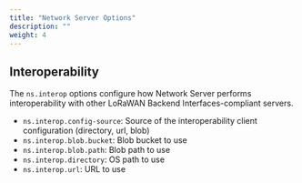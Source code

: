 ```yaml
---
title: "Network Server Options"
description: ""
weight: 4
---
```


## Interoperability

The `ns.interop` options configure how Network Server performs interoperability with other LoRaWAN Backend Interfaces-compliant servers.

- `ns.interop.config-source`: Source of the interoperability client configuration (directory, url, blob)
- `ns.interop.blob.bucket`: Blob bucket to use
- `ns.interop.blob.path`: Blob path to use
- `ns.interop.directory`: OS path to use
- `ns.interop.url`: URL to use
